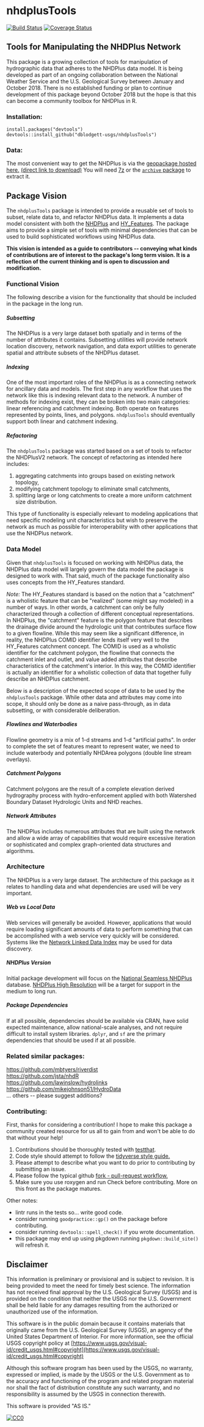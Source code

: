 # nhdplusTools

[![Build Status](https://travis-ci.org/dblodgett-usgs/nhdplusTools.svg?branch=master)](https://travis-ci.org/dblodgett-usgs/nhdplusTools) [![Coverage Status](https://coveralls.io/repos/github/dblodgett-usgs/nhdplusTools/badge.svg?branch=master)](https://coveralls.io/github/dblodgett-usgs/nhdplusTools?branch=master)

## Tools for Manipulating the NHDPlus Network

This package is a growing collection of tools for manipulation of hydrographic
data that adheres to the NHDPlus data model. It is being developed as part of
an ongoing collaboration between the National Weather Service and the U.S.
Geological Survey between January and October 2018. There is no established
funding or plan to continue development of this package beyond October 2018
but the hope is that this can become a community toolbox for NHDPlus in R.

### Installation:

```
install.packages("devtools")
devtools::install_github("dblodgett-usgs/nhdplusTools")
```

### Data:

The most convenient way to get the NHDPlus is via the [geopackage hosted here.](https://www.epa.gov/waterdata/nhdplus-national-data) [(direct link to download)](https://s3.amazonaws.com/nhdplus/NHDPlusV21/Data/NationalData/NHDPlusV21_NationalData_CONUS_Seamless_Geopackage_05.7z) You will need [7z](https://www.7-zip.org/) or the [`archive` package](https://github.com/jimhester/archive) to extract it.

## Package Vision

The `nhdplusTools` package is intended to provide a reusable set of tools to
subset, relate data to, and refactor NHDPlus data. It implements a data model
consistent with both the [NHDPlus](https://www.epa.gov/waterdata/nhdplus-national-hydrography-dataset-plus)
and [HY\_Features](http://opengeospatial.github.io/HY_Features/). The package
aims to provide a simple set of tools with minimal dependencies that can be used
to build sophisticated workflows using NHDPlus data.

**This vision is intended as a guide to contributors -- conveying what kinds of
contributions are of interest to the package's long term vision. It is a
reflection of the current thinking and is open to discussion and modification.**

### Functional Vision
The following describe a vision for the functionality that should be included
in the package in the long run.

##### Subsetting
The NHDPlus is a very large dataset both spatially and in terms of the number
of attributes it contains. Subsetting utilities will provide network location
discovery, network navigation, and data export utilities to generate spatial
and attribute subsets of the NHDPlus dataset.

##### Indexing
One of the most important roles of the NHDPlus is as a connecting network for
ancillary data and models. The first step in any workflow that uses the
network like this is indexing relevant data to the network. A number of methods
for indexing exist, they can be broken into two main categories: linear
referencing and catchment indexing. Both operate on features represented by
points, lines, and polygons. `nhdplusTools` should eventually support both
linear and catchment indexing.

##### Refactoring
The `nhdplusTools` package was started based on a set of tools to refactor the
NHDPlusV2 network. The concept of refactoring as intended here includes:

1) aggregating catchments into groups based on existing network topology,  
2) modifying catchment topology to eliminate small catchments,  
3) splitting large or long catchments to create a more uniform catchment size
distribution.

This type of functionality is especially relevant to modeling applications that
need specific modeling unit characteristics but wish to preserve the network as
much as possible for interoperability with other applications that use the
NHDPlus network.

### Data Model
Given that `nhdplusTools` is focused on working with NHDPlus data, the NHDPlus
data model will largely govern the data model the package is designed to work
with. That said, much of the package functionality also uses concepts from
the HY\_Features standard.  

*Note:* The HY\_Features standard is based on the notion that a "catchment" is a
wholistic feature that can be "realized" (some might say modeled) in a number of
ways. In other words, a catchment can only be fully characterized through a
collection of different conceptual representations. In NHDPlus, the "catchment"
feature is the polygon feature that describes the drainage divide around the
hydrologic unit that contributes surface flow to a given flowline. While this
may seem like a significant difference, in reality, the NHDPlus COMID identifier
lends itself very well to the HY\_Features catchment concept. The COMID is
used as a wholistic identifier for the catchment polygon, the flowline that
connects the catchment inlet and outlet, and value added attributes that
describe characteristics of the catchment's interior. In this way, the COMID
identifier is actually an identifier for a wholistic collection of data that
together fully describe an NHDPlus catchment.

Below is a description of the expected scope of data to be used by the
`nhdplusTools` package. While other data and attributes may come into scope,
it should only be done as a naive pass-through, as in data subsetting, or
with considerable deliberation.

##### Flowlines and Waterbodies
Flowline geometry is a mix of 1-d streams and 1-d "artificial paths". In order
to complete the set of features meant to represent water, we need to include
waterbody and potentially NHDArea polygons (double line stream overlays).

##### Catchment Polygons
Catchment polygons are the result of a complete elevation derived hydrography
process with hydro-enforcement applied with both Watershed Boundary Dataset
Hydrologic Units and NHD reaches.

##### Network Attributes
The NHDPlus includes numerous attributes that are built using the network and
allow a wide array of capabilities that would require excessive iteration or
sophisticated and complex graph-oriented data structures and algorithms.

### Architecture
The NHDPlus is a very large dataset. The architecture of this package as it
relates to handling data and what dependencies are used will be very important.

##### Web vs Local Data
Web services will generally be avoided. However, applications that would require
loading significant amounts of data to perform something that can be
accomplished with a web service very quickly will be considered. Systems like
the [Network Linked Data Index](https://owi.usgs.gov/blog/nldi-intro/) may be
used for data discovery.

##### NHDPlus Version
Initial package development will focus on the [National Seamless NHDPlus](https://www.epa.gov/waterdata/nhdplus-national-data)
database. [NHDPlus High Resolution](https://nhd.usgs.gov/NHDPlus_HR.html) will
be a target for support in the medium to long run.

##### Package Dependencies
If at all possible, dependencies should be available via CRAN, have solid
expected maintenance, allow national-scale analyses, and not require difficult
to install system libraries. `dplyr`, and `sf` are the primary dependencies that
should be used if at all possible.


### Related similar packages:
https://github.com/mbtyers/riverdist  
https://github.com/jsta/nhdR  
https://github.com/lawinslow/hydrolinks  
https://github.com/mikejohnson51/HydroData  
... others -- please suggest additions?

### Contributing:

First, thanks for considering a contribution! I hope to make this package a community created resource
for us all to gain from and won't be able to do that without your help!

1) Contributions should be thoroughly tested with [testthat](https://testthat.r-lib.org/).  
2) Code style should attempt to follow the [tidyverse style guide.](http://style.tidyverse.org/)  
3) Please attempt to describe what you want to do prior to contributing by submitting an issue.  
4) Please follow the typical github [fork - pull-request workflow.](https://gist.github.com/Chaser324/ce0505fbed06b947d962)  
5) Make sure you use roxygen and run Check before contributing. More on this front as the package matures. 

Other notes:
- lintr runs in the tests so... write good code.
- consider running `goodpractice::gp()` on the package before contributing.
- consider running `devtools::spell_check()` if you wrote documentation.
- this package may end up using pkgdown running `pkgdown::build_site()` will refresh it.

## Disclaimer

This information is preliminary or provisional and is subject to revision. It is being provided to meet the need for timely best science. The information has not received final approval by the U.S. Geological Survey (USGS) and is provided on the condition that neither the USGS nor the U.S. Government shall be held liable for any damages resulting from the authorized or unauthorized use of the information.

This software is in the public domain because it contains materials that originally came from the U.S. Geological Survey  (USGS), an agency of the United States Department of Interior. For more information, see the official USGS copyright policy at [https://www.usgs.gov/visual-id/credit_usgs.html#copyright](https://www.usgs.gov/visual-id/credit_usgs.html#copyright)

Although this software program has been used by the USGS, no warranty, expressed or implied, is made by the USGS or the U.S. Government as to the accuracy and functioning of the program and related program material nor shall the fact of distribution constitute any such warranty, and no responsibility is assumed by the USGS in connection therewith.

This software is provided "AS IS."

 [
    ![CC0](https://i.creativecommons.org/p/zero/1.0/88x31.png)
  ](https://creativecommons.org/publicdomain/zero/1.0/)
